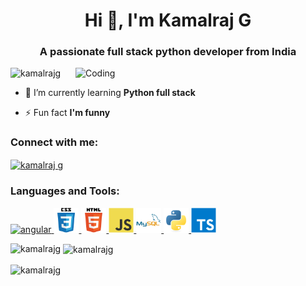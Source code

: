 <h1 align="center">Hi 👋, I'm Kamalraj G</h1>
<h3 align="center">A passionate full stack python developer from India</h3>
<img align="right" alt="Coding" width="400" src="https://th.bing.com/th/id/OIP.PcUTIKD7RU7PP0S66jrVJgHaFj?w=240&h=180&c=7&r=0&o=5&pid=1.7">

<p align="left"> <img src="https://komarev.com/ghpvc/?username=kamalrajg&label=Profile%20views&color=0e75b6&style=flat" alt="kamalrajg" /> </p>

- 🌱 I’m currently learning **Python full stack**

- ⚡ Fun fact **I'm funny**

<h3 align="left">Connect with me:</h3>
<p align="left">
<a href="https://linkedin.com/in/kamalraj g" target="blank"><img align="center" src="https://raw.githubusercontent.com/rahuldkjain/github-profile-readme-generator/master/src/images/icons/Social/linked-in-alt.svg" alt="kamalraj g" height="30" width="40" /></a>
</p>

<h3 align="left">Languages and Tools:</h3>
<p align="left"> <a href="https://angular.io" target="_blank" rel="noreferrer"> <img src="https://angular.io/assets/images/logos/angular/angular.svg" alt="angular" width="40" height="40"/> </a> <a href="https://www.w3schools.com/css/" target="_blank" rel="noreferrer"> <img src="https://raw.githubusercontent.com/devicons/devicon/master/icons/css3/css3-original-wordmark.svg" alt="css3" width="40" height="40"/> </a> <a href="https://www.w3.org/html/" target="_blank" rel="noreferrer"> <img src="https://raw.githubusercontent.com/devicons/devicon/master/icons/html5/html5-original-wordmark.svg" alt="html5" width="40" height="40"/> </a> <a href="https://developer.mozilla.org/en-US/docs/Web/JavaScript" target="_blank" rel="noreferrer"> <img src="https://raw.githubusercontent.com/devicons/devicon/master/icons/javascript/javascript-original.svg" alt="javascript" width="40" height="40"/> </a> <a href="https://www.mysql.com/" target="_blank" rel="noreferrer"> <img src="https://raw.githubusercontent.com/devicons/devicon/master/icons/mysql/mysql-original-wordmark.svg" alt="mysql" width="40" height="40"/> </a> <a href="https://www.python.org" target="_blank" rel="noreferrer"> <img src="https://raw.githubusercontent.com/devicons/devicon/master/icons/python/python-original.svg" alt="python" width="40" height="40"/> </a> <a href="https://www.typescriptlang.org/" target="_blank" rel="noreferrer"> <img src="https://raw.githubusercontent.com/devicons/devicon/master/icons/typescript/typescript-original.svg" alt="typescript" width="40" height="40"/> </a> </p>

<p><img align="left" src="https://github-readme-stats.vercel.app/api/top-langs?username=kamalrajg&show_icons=true&locale=en&layout=compact" alt="kamalrajg" /></p>

<p>&nbsp;<img align="center" src="https://github-readme-stats.vercel.app/api?username=kamalrajg&show_icons=true&locale=en" alt="kamalrajg" /></p>

<p><img align="center" src="https://github-readme-streak-stats.herokuapp.com/?user=kamalrajg&" alt="kamalrajg" /></p>
